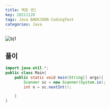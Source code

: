```yaml
---
title: 백준 번|  
key: 20211120
tags: Java BAEKJOON CodingTest
categories: Java
---
```


![bj1](/assets/images/post/2021-11-20-bj1.png)

## 풀이
~~~java
import java.util.*;
public class Main{
    public static void main(String[] args){
        Scanner sc = new Scanner(System.in);
        int n = sc.nextInt();

    }
}
~~~ 
